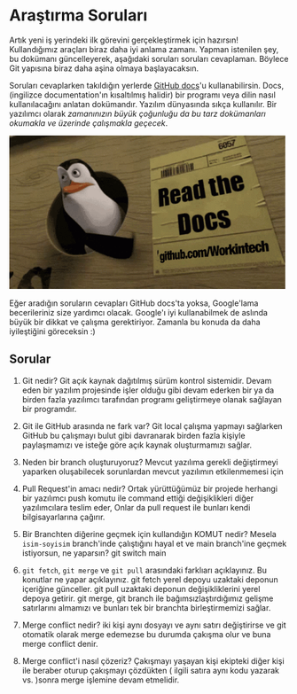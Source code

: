# Araştırma Soruları

Artık yeni iş yerindeki ilk görevini gerçekleştirmek için hazırsın! Kullandığımız araçları biraz daha iyi anlama zamanı. Yapman istenilen şey, bu dokümanı güncelleyerek, aşağıdaki soruları soruları cevaplaman. Böylece Git yapısına biraz daha aşina olmaya başlayacaksın.

Soruları cevaplarken takıldığın yerlerde [GitHub docs](https://docs.github.com/en)'u kullanabilirsin. Docs, (ingilizce documentation'ın kısaltılmış halidir) bir programı veya dilin nasıl kullanılacağını anlatan dokümandır. Yazılım dünyasında sıkça kullanılır. Bir yazılımcı olarak _zamanınızın büyük çoğunluğu da bu tarz dokümanları okumakla ve üzerinde çalışmakla geçecek_.

![READ THE DOCS](https://github.com/Workintech/FSWeb-S1G1-Projesi-Web-Development-Projesi-icin-Git/blob/main/read-the-docs-wit.gif?raw=true)

Eğer aradığın soruların cevapları GitHub docs'ta yoksa, Google'lama becerileriniz size yardımcı olacak. Google'ı iyi kullanabilmek de aslında büyük bir dikkat ve çalışma gerektiriyor. Zamanla bu konuda da daha iyileştiğini göreceksin :)

## Sorular

1. Git nedir? Git açık kaynak dağıtılmış  sürüm kontrol sistemidir. Devam eden bir yazılım projesinde işler olduğu gibi devam ederken bir ya da birden fazla yazılımcı tarafından programı geliştirmeye olanak sağlayan bir programdır.


2. Git ile GitHub arasında ne fark var? Git local çalışma yapmayı sağlarken GitHub bu çalışmayı bulut gibi davranarak birden fazla kişiyle paylaşmamızı ve isteğe göre açık kaynak oluşturmamızı sağlar.

3. Neden bir branch oluşturuyoruz? Mevcut yazılıma gerekli değiştirmeyi yaparken oluşabilecek sorunlardan mevcut yazılımın etkilenmemesi için

4. Pull Request'in amacı nedir? Ortak yürüttüğümüz bir projede herhangi bir yazılımcı push komutu ile command ettiği değişiklikleri diğer yazılımcılara teslim eder, Onlar da pull request ile bunları kendi bilgisayarlarına çağırır.

5. Bir Branchten diğerine geçmek için kullandığın KOMUT nedir? Mesela `isim-soyisim` branch'inde çalıştığını hayal et ve main branch'ine geçmek istiyorsun, ne yaparsın? git switch main 

6. `git fetch`, `git merge` ve `git pull` arasındaki farklıarı açıklayınız. Bu konutlar ne yapar açıklayınız. git fetch yerel depoyu uzaktaki deponun içeriğine günceller. git pull uzaktaki deponun değişikliklerini yerel depoya getirir. git merge, git branch ile bağımsızlaştırdığımız gelişme satırlarını almamızı ve bunları tek bir branchta birleştirmemizi sağlar.

7. Merge conflict nedir? iki kişi aynı dosyayı ve aynı satırı değiştirirse ve git otomatik olarak merge edemezse  bu durumda çakışma olur ve buna merge conflict denir.

8. Merge conflict'i nasıl çözeriz? Çakışmayı yaşayan kişi ekipteki diğer kişi ile beraber oturup çakışmayı çözdükten ( ilgili satıra aynı kodu yazarak vs. )sonra merge işlemine devam etmelidir.
